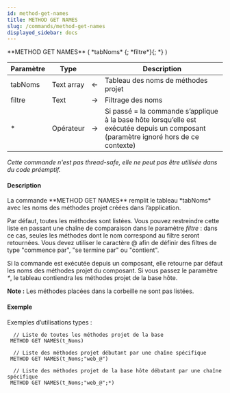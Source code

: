 ```yaml
---
id: method-get-names
title: METHOD GET NAMES
slug: /commands/method-get-names
displayed_sidebar: docs
---
```


<!--REF #_command_.METHOD GET NAMES.Syntax-->**METHOD GET NAMES** ( *tabNoms* {; *filtre*}{; *} )<!-- END REF-->
<!--REF #_command_.METHOD GET NAMES.Params-->
| Paramètre | Type |  | Description |
| --- | --- | --- | --- |
| tabNoms | Text array | &#8592; | Tableau des noms de méthodes projet |
| filtre | Text | &#8594;  | Filtrage des noms |
| * | Opérateur | &#8594;  | Si passé = la commande s’applique à la base hôte lorsqu’elle est exécutée depuis un composant (paramètre ignoré hors de ce contexte) |

<!-- END REF-->

*Cette commande n'est pas thread-safe, elle ne peut pas être utilisée dans du code préemptif.*


#### Description 

<!--REF #_command_.METHOD GET NAMES.Summary-->La commande **METHOD GET NAMES** remplit le tableau *tabNoms* avec les noms des méthodes projet créées dans l’application.<!-- END REF--> 

Par défaut, toutes les méthodes sont listées. Vous pouvez restreindre cette liste en passant une chaîne de comparaison dans le paramètre *filtre* : dans ce cas, seules les méthodes dont le nom correspond au filtre seront retournées. Vous devez utiliser le caractère @ afin de définir des filtres de type "commence par", "se termine par" ou "contient". 

Si la commande est exécutée depuis un composant, elle retourne par défaut les noms des méthodes projet du composant. Si vous passez le paramètre *\**, le tableau contiendra les méthodes projet de la base hôte.

**Note :** Les méthodes placées dans la corbeille ne sont pas listées. 

#### Exemple 

Exemples d’utilisations types :

```4d
  // Liste de toutes les méthodes projet de la base
 METHOD GET NAMES(t_Noms)
 
  // Liste des méthodes projet débutant par une chaîne spécifique
 METHOD GET NAMES(t_Noms;"web_@")
 
  // Liste des méthodes projet de la base hôte débutant par une chaîne spécifique
 METHOD GET NAMES(t_Noms;"web_@";*)
```
